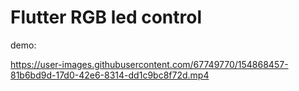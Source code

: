 # Flutter RGB led control
demo:

https://user-images.githubusercontent.com/67749770/154868457-81b6bd9d-17d0-42e6-8314-dd1c9bc8f72d.mp4
